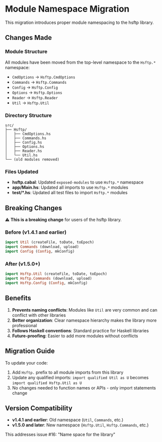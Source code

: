 # Module Namespace Migration

This migration introduces proper module namespacing to the hsftp library.

## Changes Made

### Module Structure
All modules have been moved from the top-level namespace to the `Hsftp.*` namespace:

- `CmdOptions` → `Hsftp.CmdOptions`
- `Commands` → `Hsftp.Commands`
- `Config` → `Hsftp.Config`
- `Options` → `Hsftp.Options`
- `Reader` → `Hsftp.Reader`
- `Util` → `Hsftp.Util`

### Directory Structure
```
src/
├── Hsftp/
│   ├── CmdOptions.hs
│   ├── Commands.hs
│   ├── Config.hs
│   ├── Options.hs
│   ├── Reader.hs
│   └── Util.hs
└── (old modules removed)
```

### Files Updated
- **hsftp.cabal**: Updated `exposed-modules` to use `Hsftp.*` namespace
- **app/Main.hs**: Updated all imports to use `Hsftp.*` modules
- **test/*.hs**: Updated all test files to import `Hsftp.*` modules

## Breaking Changes

⚠️ **This is a breaking change** for users of the hsftp library.

### Before (v1.4.1 and earlier)
```haskell
import Util (createFile, toDate, toEpoch)
import Commands (download, upload)
import Config (Config, mkConfig)
```

### After (v1.5.0+)
```haskell
import Hsftp.Util (createFile, toDate, toEpoch)
import Hsftp.Commands (download, upload)
import Hsftp.Config (Config, mkConfig)
```

## Benefits

1. **Prevents naming conflicts**: Modules like `Util` are very common and can conflict with other libraries
2. **Better organization**: Clear namespace hierarchy makes the library more professional
3. **Follows Haskell conventions**: Standard practice for Haskell libraries
4. **Future-proofing**: Easier to add more modules without conflicts

## Migration Guide

To update your code:

1. Add `Hsftp.` prefix to all module imports from this library
2. Update any qualified imports: `import qualified Util as U` becomes `import qualified Hsftp.Util as U`
3. No changes needed to function names or APIs - only import statements change

## Version Compatibility

- **v1.4.1 and earlier**: Old namespace (`Util`, `Commands`, etc.)
- **v1.5.0 and later**: New namespace (`Hsftp.Util`, `Hsftp.Commands`, etc.)

This addresses issue #16: "Name space for the library"